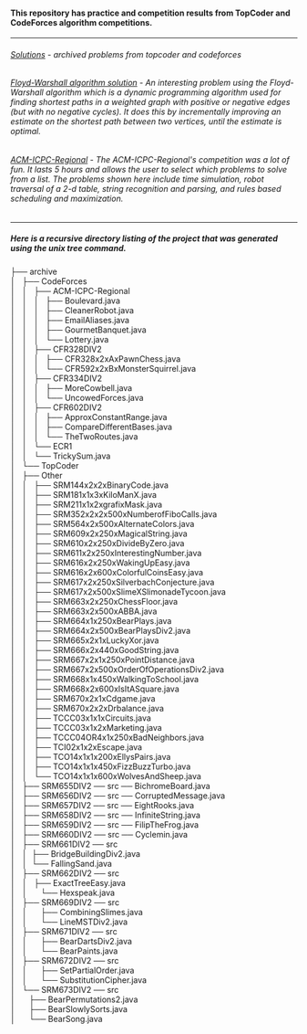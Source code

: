 ﻿#### This repository has practice and competition results from TopCoder and CodeForces algorithm competitions.  
-----
###### [Solutions](./archive) - archived problems from topcoder and codeforces  
###### [Floyd-Warshall algorithm solution](./archive/TopCoder/SRM661DIV2/src/BridgeBuildingDiv2.java) - An interesting problem using the Floyd-Warshall algorithm which is a dynamic programming algorithm used for finding shortest paths in a weighted graph with positive or negative edges (but with no negative cycles). It does this by incrementally improving an estimate on the shortest path between two vertices, until the estimate is optimal. 
###### [ACM-ICPC-Regional](./archive/CodeForces/ACM-ICPC-Regional) - The ACM-ICPC-Regional's competition was a lot of fun. It lasts 5 hours and allows the user to select which problems to solve from a list. The problems shown here include time simulation, robot traversal of a 2-d table, string recognition and parsing, and rules based scheduling and maximization.
-----
##### Here is a recursive directory listing of the project that was generated using the unix tree command.

├── archive  
│   ├── CodeForces  
│   │   ├── ACM-ICPC-Regional  
│   │   │   ├── Boulevard.java  
│   │   │   ├── CleanerRobot.java  
│   │   │   ├── EmailAliases.java  
│   │   │   ├── GourmetBanquet.java  
│   │   │   └── Lottery.java  
│   │   ├── CFR328DIV2  
│   │   │   ├── CFR328x2xAxPawnChess.java  
│   │   │   └── CFR592x2xBxMonsterSquirrel.java  
│   │   ├── CFR334DIV2  
│   │   │   ├── MoreCowbell.java  
│   │   │   └── UncowedForces.java  
│   │   ├── CFR602DIV2  
│   │   │   ├── ApproxConstantRange.java  
│   │   │   ├── CompareDifferentBases.java  
│   │   │   └── TheTwoRoutes.java  
│   │   └── ECR1  
│   │       └── TrickySum.java  
│   └── TopCoder  
│       ├── Other  
│       │   ├── SRM144x2x2xBinaryCode.java  
│       │   ├── SRM181x1x3xKiloManX.java  
│       │   ├── SRM211x1x2xgrafixMask.java  
│       │   ├── SRM352x2x2x500xNumberofFiboCalls.java  
│       │   ├── SRM564x2x500xAlternateColors.java  
│       │   ├── SRM609x2x250xMagicalString.java  
│       │   ├── SRM610x2x250xDivideByZero.java  
│       │   ├── SRM611x2x250xInterestingNumber.java  
│       │   ├── SRM616x2x250xWakingUpEasy.java  
│       │   ├── SRM616x2x600xColorfulCoinsEasy.java  
│       │   ├── SRM617x2x250xSilverbachConjecture.java  
│       │   ├── SRM617x2x500xSlimeXSlimonadeTycoon.java  
│       │   ├── SRM663x2x250xChessFloor.java  
│       │   ├── SRM663x2x500xABBA.java  
│       │   ├── SRM664x1x250xBearPlays.java  
│       │   ├── SRM664x2x500xBearPlaysDiv2.java  
│       │   ├── SRM665x2x1xLuckyXor.java  
│       │   ├── SRM666x2x440xGoodString.java  
│       │   ├── SRM667x2x1x250xPointDistance.java  
│       │   ├── SRM667x2x500xOrderOfOperationsDiv2.java  
│       │   ├── SRM668x1x450xWalkingToSchool.java  
│       │   ├── SRM668x2x600xIsItASquare.java  
│       │   ├── SRM670x2x1xCdgame.java  
│       │   ├── SRM670x2x2xDrbalance.java  
│       │   ├── TCCC03x1x1xCircuits.java  
│       │   ├── TCCC03x1x2xMarketing.java  
│       │   ├── TCCC04OR4x1x250xBadNeighbors.java  
│       │   ├── TCI02x1x2xEscape.java  
│       │   ├── TCO14x1x1x200xEllysPairs.java  
│       │   ├── TCO14x1x1x450xFizzBuzzTurbo.java  
│       │   └── TCO14x1x1x600xWolvesAndSheep.java  
│       ├── SRM655DIV2 ── src ── BichromeBoard.java  
│       ├── SRM656DIV2 ── src ── CorruptedMessage.java  
│       ├── SRM657DIV2 ── src ── EightRooks.java  
│       ├── SRM658DIV2 ── src ── InfiniteString.java  
│       ├── SRM659DIV2 ── src ── FilipTheFrog.java  
│       ├── SRM660DIV2 ── src ── Cyclemin.java  
│       ├── SRM661DIV2 ── src  
│       │                  ├── BridgeBuildingDiv2.java  
│       │                  └── FallingSand.java  
│       ├── SRM662DIV2 ── src  
│       │                  ├── ExactTreeEasy.java  
│       │                  └── Hexspeak.java  
│       ├── SRM669DIV2 ── src  
│       │                  ├── CombiningSlimes.java  
│       │                  └── LineMSTDiv2.java  
│       ├── SRM671DIV2 ── src  
│       │                  ├── BearDartsDiv2.java  
│       │                  └── BearPaints.java  
│       ├── SRM672DIV2 ── src  
│       │                  ├── SetPartialOrder.java  
│       │                  └── SubstitutionCipher.java  
│       └── SRM673DIV2 ── src  
│                          ├── BearPermutations2.java  
│                          ├── BearSlowlySorts.java  
│                          └── BearSong.java  
